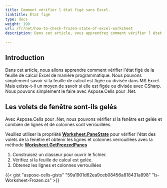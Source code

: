 ```yaml
---
title: Comment vérifier l état figé sans Excel.
linktitle: État figé
type: docs
weight: 190
url: /fr/net/how-to-check-frozen-state-of-excel-worksheet
description: Dans cet article, vous apprendrez comment vérifier l état gelé de la feuille de calcul Excel de manière programmatique en utilisant la bibliothèque C# avec l API .NET.

---
```


## **Introduction**

Dans cet article, nous allons apprendre comment vérifier l'état figé de la feuille de calcul Excel de manière programmatique. Nous pouvons simplement savoir si la feuille de calcul est figée ou divisée dans MS Excel. Mais existe-t-il un moyen de savoir si elle est figée ou divisée avec CSharp. Nous pouvons simplement le faire avec Aspose.Cells pour .Net.

## **Les volets de fenêtre sont-ils gelés**
Avec Aspose.Cells pour .Net, nous pouvons vérifier si la fenêtre est gelée et combien de lignes et de colonnes sont verrouillées.

Veuillez utiliser la propriété [**Worksheet.PaneState**](https://reference.aspose.com/cells/net/aspose.cells/worksheet/PaneState/) pour vérifier l'état des volets de la fenêtre 
et obtenir les lignes et colonnes verrouillées avec la méthode [**Worksheet.GetFreezedPanes**](https://reference.aspose.com/cells/net/aspose.cells/worksheet/GetFreezedPanes/)
1. Construisez un classeur pour ouvrir le fichier.
2. Vérifiez si la feuille de calcul est gelée.
3. Obtenez les lignes et colonnes verrouillées

{{< gist "aspose-cells-gists" "59a1901d62ea9ceb08456a818431a898" "Is-Worksheet-Frozen.cs" >}}
